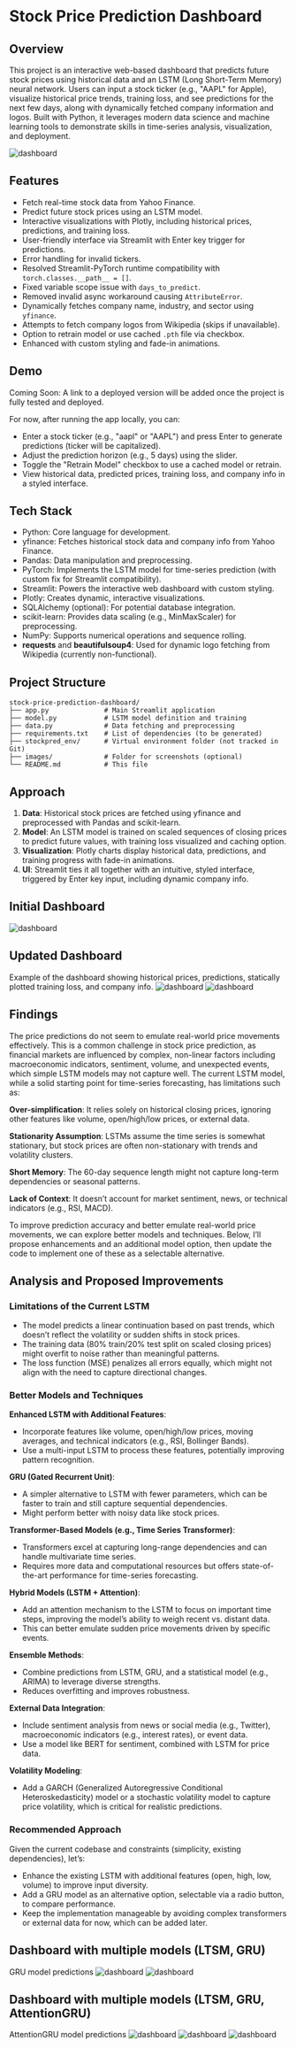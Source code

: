 # Stock Price Prediction Dashboard

## Overview
This project is an interactive web-based dashboard that predicts future stock prices using historical data and an LSTM (Long Short-Term Memory) neural network. Users can input a stock ticker (e.g., "AAPL" for Apple), visualize historical price trends, training loss, and see predictions for the next few days, along with dynamically fetched company information and logos. Built with Python, it leverages modern data science and machine learning tools to demonstrate skills in time-series analysis, visualization, and deployment.

![dashboard](https://github.com/richardgliane/stock-prediction/blob/main/images/hyperparams.png)

## Features
- Fetch real-time stock data from Yahoo Finance.
- Predict future stock prices using an LSTM model.
- Interactive visualizations with Plotly, including historical prices, predictions, and training loss.
- User-friendly interface via Streamlit with Enter key trigger for predictions.
- Error handling for invalid tickers.
- Resolved Streamlit-PyTorch runtime compatibility with `torch.classes.__path__ = []`.
- Fixed variable scope issue with `days_to_predict`.
- Removed invalid async workaround causing `AttributeError`.
- Dynamically fetches company name, industry, and sector using `yfinance`.
- Attempts to fetch company logos from Wikipedia (skips if unavailable).
- Option to retrain model or use cached `.pth` file via checkbox.
- Enhanced with custom styling and fade-in animations.

## Demo
Coming Soon: A link to a deployed version will be added once the project is fully tested and deployed.

For now, after running the app locally, you can:
- Enter a stock ticker (e.g., "aapl" or "AAPL") and press Enter to generate predictions (ticker will be capitalized).
- Adjust the prediction horizon (e.g., 5 days) using the slider.
- Toggle the "Retrain Model" checkbox to use a cached model or retrain.
- View historical data, predicted prices, training loss, and company info in a styled interface.

## Tech Stack
- Python: Core language for development.
- yfinance: Fetches historical stock data and company info from Yahoo Finance.
- Pandas: Data manipulation and preprocessing.
- PyTorch: Implements the LSTM model for time-series prediction (with custom fix for Streamlit compatibility).
- Streamlit: Powers the interactive web dashboard with custom styling.
- Plotly: Creates dynamic, interactive visualizations.
- SQLAlchemy (optional): For potential database integration.
- scikit-learn: Provides data scaling (e.g., MinMaxScaler) for preprocessing.
- NumPy: Supports numerical operations and sequence rolling.
- **requests** and **beautifulsoup4**: Used for dynamic logo fetching from Wikipedia (currently non-functional).

## Project Structure
```
stock-price-prediction-dashboard/
├── app.py              # Main Streamlit application
├── model.py            # LSTM model definition and training
├── data.py             # Data fetching and preprocessing
├── requirements.txt    # List of dependencies (to be generated)
├── stockpred_env/      # Virtual environment folder (not tracked in Git)
├── images/             # Folder for screenshots (optional)
└── README.md           # This file
```

## Approach
1. **Data**: Historical stock prices are fetched using yfinance and preprocessed with Pandas and scikit-learn.
2. **Model**: An LSTM model is trained on scaled sequences of closing prices to predict future values, with training loss visualized and caching option.
3. **Visualization**: Plotly charts display historical data, predictions, and training progress with fade-in animations.
4. **UI**: Streamlit ties it all together with an intuitive, styled interface, triggered by Enter key input, including dynamic company info.
   
## Initial Dashboard

![dashboard](https://github.com/richardgliane/stock-prediction/blob/main/images/initial_dashboard.png "Sample Dashboard")

## Updated Dashboard
Example of the dashboard showing historical prices, predictions, statically plotted training loss, and company info.
![dashboard](https://github.com/richardgliane/stock-prediction/blob/main/images/latest_1.png)
![dashboard](https://github.com/richardgliane/stock-prediction/blob/main/images/latest_2.png)


## Findings
The price predictions do not seem to emulate real-world price movements effectively. This is a common challenge in stock price prediction, as financial markets are influenced by complex, non-linear factors including macroeconomic indicators, sentiment, volume, and unexpected events, which simple LSTM models may not capture well. The current LSTM model, while a solid starting point for time-series forecasting, has limitations such as:

**Over-simplification**: It relies solely on historical closing prices, ignoring other features like volume, open/high/low prices, or external data.

**Stationarity Assumption**: LSTMs assume the time series is somewhat stationary, but stock prices are often non-stationary with trends and volatility clusters.

**Short Memory**: The 60-day sequence length might not capture long-term dependencies or seasonal patterns.

**Lack of Context**: It doesn’t account for market sentiment, news, or technical indicators (e.g., RSI, MACD).

To improve prediction accuracy and better emulate real-world price movements, we can explore better models and techniques. Below, I’ll propose enhancements and an additional model option, then update the code to implement one of these as a selectable alternative.

## Analysis and Proposed Improvements
### Limitations of the Current LSTM
- The model predicts a linear continuation based on past trends, which doesn’t reflect the volatility or sudden shifts in stock prices.
- The training data (80% train/20% test split on scaled closing prices) might overfit to noise rather than meaningful patterns.
- The loss function (MSE) penalizes all errors equally, which might not align with the need to capture directional changes.

### Better Models and Techniques

**Enhanced LSTM with Additional Features**:
* Incorporate features like volume, open/high/low prices, moving averages, and technical indicators (e.g., RSI, Bollinger Bands).
* Use a multi-input LSTM to process these features, potentially improving pattern recognition.

**GRU (Gated Recurrent Unit)**:
* A simpler alternative to LSTM with fewer parameters, which can be faster to train and still capture sequential dependencies.
* Might perform better with noisy data like stock prices.

**Transformer-Based Models (e.g., Time Series Transformer)**:
* Transformers excel at capturing long-range dependencies and can handle multivariate time series.
* Requires more data and computational resources but offers state-of-the-art performance for time-series forecasting.

**Hybrid Models (LSTM + Attention)**:
* Add an attention mechanism to the LSTM to focus on important time steps, improving the model’s ability to weigh recent vs. distant data.
* This can better emulate sudden price movements driven by specific events.

**Ensemble Methods**:
* Combine predictions from LSTM, GRU, and a statistical model (e.g., ARIMA) to leverage diverse strengths.
* Reduces overfitting and improves robustness.

**External Data Integration**:
* Include sentiment analysis from news or social media (e.g., Twitter), macroeconomic indicators (e.g., interest rates), or event data.
* Use a model like BERT for sentiment, combined with LSTM for price data.

**Volatility Modeling**:
* Add a GARCH (Generalized Autoregressive Conditional Heteroskedasticity) model or a stochastic volatility model to capture price volatility, which is critical for realistic predictions.

### Recommended Approach
Given the current codebase and constraints (simplicity, existing dependencies), let’s:
- Enhance the existing LSTM with additional features (open, high, low, volume) to improve input diversity.
- Add a GRU model as an alternative option, selectable via a radio button, to compare performance.
- Keep the implementation manageable by avoiding complex transformers or external data for now, which can be added later.

## Dashboard with multiple models (LTSM, GRU)
GRU model predictions
![dashboard](https://github.com/richardgliane/stock-prediction/blob/main/images/tsla_gru_1.png)
![dashboard](https://github.com/richardgliane/stock-prediction/blob/main/images/tsla_gru_2.png)

## Dashboard with multiple models (LTSM, GRU, AttentionGRU)
AttentionGRU model predictions
![dashboard](https://github.com/richardgliane/stock-prediction/blob/main/images/lat1.png)
![dashboard](https://github.com/richardgliane/stock-prediction/blob/main/images/lat2.png)
![dashboard](https://github.com/richardgliane/stock-prediction/blob/main/images/lat3.png)

